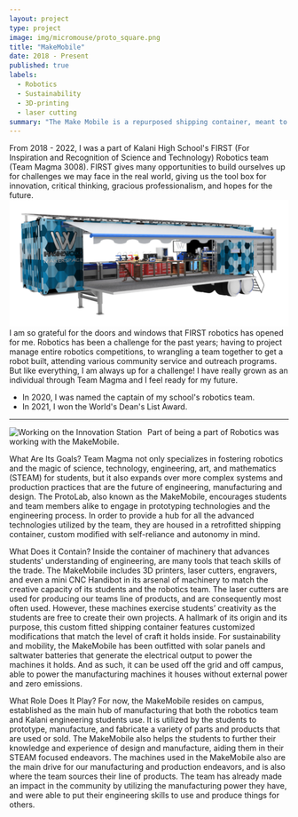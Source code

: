 ```yaml
---
layout: project
type: project
image: img/micromouse/proto_square.png
title: "MakeMobile"
date: 2018 - Present
published: true
labels:
  - Robotics
  - Sustainability
  - 3D-printing
  - laser cutting
summary: "The Make Mobile is a repurposed shipping container, meant to spread robotics to other communities. It houses 4 laser-cutters and 12-3D printers."
---
```



From 2018 - 2022, I was a part of Kalani High School's FIRST (For Inspiration and Recognition of Science and Technology) Robotics team (Team Magma 3008). FIRST gives many opportunities to build ourselves up for challenges we may face in the real world, giving us the tool box for innovation, critical thinking, gracious professionalism, and hopes for the future. 
<img class="img-fluid" src="../img/micromouse/protolab.png">
I am so grateful for the doors and windows that FIRST robotics has opened for me. Robotics has been a challenge for the past years; having to project manage entire robotics competitions, to wrangling a team together to get a robot built, attending various community service and outreach programs. But like everything, I am always up for a challenge! I have really grown as an individual through Team Magma and I feel ready for my future.

<ul>
  <li>In 2020, I was named the captain of my school's robotics team.</li>
  <li>In 2021, I won the World's Dean's List Award.</li>
</ul>

<hr>

<img class="img-fluid" src="../img/micromouse/protolabworking.png" alt="Working on the Innovation Station" style="float: left; max-width:  300px; margin-right: 10px;">


Part of being a part of Robotics was working with the MakeMobile. 

What Are Its Goals?
Team Magma not only specializes in fostering robotics and the magic of science, technology, engineering, art, and mathematics (STEAM) for students, but it also expands over more complex systems and production practices that are the future of engineering, manufacturing and design. The ProtoLab, also known as the MakeMobile, encourages students and team members alike to engage in prototyping technologies and the engineering process. In order to provide a hub for all the advanced technologies utilized by the team, they are housed in a retrofitted shipping container, custom modified with self-reliance and autonomy in mind.

What Does it Contain?
Inside the container of machinery that advances students' understanding of engineering, are many tools that teach skills of the trade. The MakeMobile includes 3D printers, laser cutters, engravers, and even a mini CNC Handibot in its arsenal of machinery to match the creative capacity of its students and the robotics team. The laser cutters are used for producing our teams line of products, and are consequently most often used. However, these machines exercise students’ creativity as the students are free to create their own projects.
A hallmark of its origin and its purpose, this custom fitted shipping container features customized modifications that match the level of craft it holds inside. For sustainability and mobility, the MakeMobile has been outfitted with solar panels and saltwater batteries that generate the electrical output to power the machines it holds. And as such, it can be used off the grid and off campus, able to power the manufacturing machines it houses without external power and zero emissions.

What Role Does It Play?
For now, the MakeMobile resides on campus, established as the main hub of manufacturing that both the robotics team and Kalani engineering students use. It is utilized by the students to prototype, manufacture, and fabricate a variety of parts and products that are used or sold. The MakeMobile also helps the students to further their knowledge and experience of design and manufacture, aiding them in their STEAM focused endeavors. The machines used in the MakeMobile also are the main drive for our manufacturing and production endeavors, and is also where the team sources their line of products. The team has already made an impact in the community by utilizing the manufacturing power they have, and were able to put their engineering skills to use and produce things for others. 
